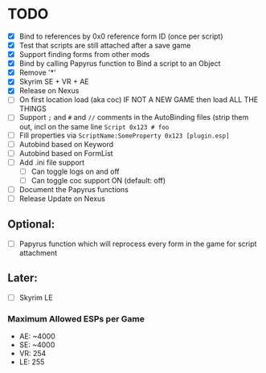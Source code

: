 # TODO

- [x] Bind to references by 0x0 reference form ID (once per script)
- [x] Test that scripts are still attached after a save game
- [x] Support finding forms from other mods
- [x] Bind by calling Papyrus function to Bind a script to an Object
- [x] Remove '*'
- [x] Skyrim SE + VR + AE
- [x] Release on Nexus
- [ ] On first location load (aka coc) IF NOT A NEW GAME then load ALL THE THINGS
- [ ] Support `;` and `#` and `//` comments in the AutoBinding files (strip them out, incl on the same line `Script 0x123 # foo`
- [ ] Fill properties via `ScriptName:SomeProperty 0x123 [plugin.esp]`
- [ ] Autobind based on Keyword
- [ ] Autobind based on FormList
- [ ] Add .ini file support
  - [ ] Can toggle logs on and off
  - [ ] Can toggle coc support ON (default: off)
- [ ] Document the Papyrus functions
- [ ] Release Update on Nexus

## Optional:
- [ ] Papyrus function which will reprocess every form in the game for script attachment

## Later:
- [ ] Skyrim LE

### Maximum Allowed ESPs per Game

- AE: ~4000
- SE: ~4000
- VR: 254
- LE: 255


